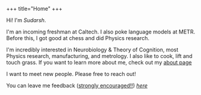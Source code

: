 +++
title="Home"
+++

Hi! I'm *Sudarsh*.

I'm an incoming freshman at Caltech. I also poke language models at METR. Before this, I got good at chess and did Physics research.

I'm incredibly interested in Neurobiology & Theory of Cognition, most Physics research, manufacturing, and metrology. I also like to cook, lift and touch grass. If you want to learn more about me, check out my [about page](/about)

I want to meet new people. Please free to reach out!

You can leave me feedback (<u>strongly encouraged!!</u>) *[here](https://www.admonymous.co/sudarshk)*
